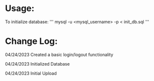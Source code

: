 # Usage:

To initialize database:
'''
mysql -u <mysql_username> -p < init_db.sql
'''

# Change Log:

04/24/2023 Created a basic login/logout functionality

04/24/2023 Initialized Database

04/24/2023 Initial Upload